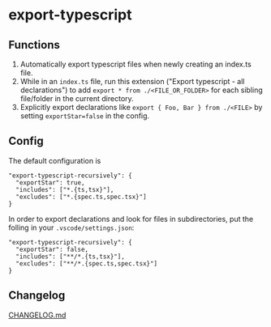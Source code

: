 # export-typescript

## Functions

1. Automatically export typescript files when newly creating an index.ts file.
1. While in an `index.ts` file, run this extension ("Export typescript - all declarations") to add `export * from ./<FILE_OR_FOLDER>` for each sibling file/folder in the current directory.
1. Explicitly export declarations like `export { Foo, Bar } from ./<FILE>` by setting `exportStar=false` in the config.

## Config

The default configuration is

```
"export-typescript-recursively": {
  "exportStar": true,
  "includes": ["*.{ts,tsx}"],
  "excludes": ["*.{spec.ts,spec.tsx}"]
}
```

In order to export declarations and look for files in subdirectories, put the folling in your `.vscode/settings.json`:

```
"export-typescript-recursively": {
  "exportStar": false,
  "includes": ["**/*.{ts,tsx}"],
  "excludes": ["**/*.{spec.ts,spec.tsx}"]
}
```

## Changelog

[CHANGELOG.md](https://github.com/mscolnick/export-typescript/blob/master/CHANGELOG.md)
